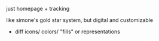 just homepage + tracking

like simone's gold star system, but digital and customizable
- diff icons/ colors/ "fills" or representations